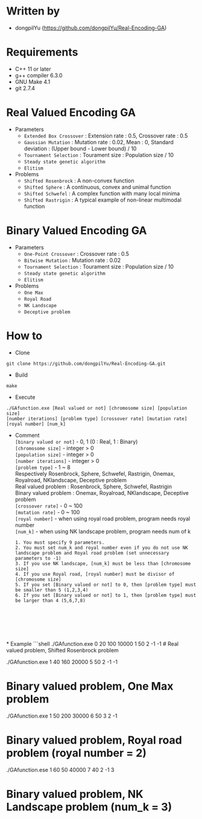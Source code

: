 # Written by
* dongpilYu (https://github.com/dongpilYu/Real-Encoding-GA)

# Requirements
* C++ 11 or later
* g++ compiler 6.3.0
* GNU Make 4.1
* git 2.7.4

# Real Valued Encoding GA
* Parameters
    * ```Extended Box Crossover``` : Extension rate : 0.5, Crossover rate : 0.5
    * ```Gaussian Mutation``` : Mutation rate : 0.02, Mean : 0, Standard deviation : (Upper bound - Lower bound) / 10
    * ```Tournament Selection``` : Tourament size : Population size / 10
    * ```Steady state genetic algorithm```
    * ```Elitism```
* Problems
    * ```Shifted Rosenbrock``` : A non-convex function
    * ```Shifted Sphere``` : A continuous, convex and unimal function
    * ```Shifted Schwefel``` : A complex function with many local minima
    * ```Shifted Rastrigin``` : A typical example of non-linear multimodal function

# Binary Valued Encoding GA
* Parameters
    * ```One-Point Crossover``` : Crossover rate : 0.5
    * ```Bitwise Mutation``` :  Mutation rate : 0.02
    * ```Tournament Selection``` : Tourament size : Population size / 10
    * ```Steady state genetic algorithm```
    * ```Elitism```
* Problems
    * ```One Max```
    * ```Royal Road```
    * ```NK Landscape```
    * ```Deceptive problem```

# How to
* Clone
```shell
git clone https://github.com/dongpilYu/Real-Encoding-GA.git
```
* Build
```shell
make
```
* Execute
```shell
./GAfunction.exe [Real valued or not] [chromosome size] [population size]
[number iterations] [problem type] [crossover rate] [mutation rate] [royal number] [num_k]
```
* Comment<br>
 ```[binary valued or not]``` - 0, 1 (0 : Real, 1 : Binary)<br>
 ```[chromosome size]``` - integer > 0<br>
 ```[population size]``` - integer > 0<br>
 ```[number iterations]``` - integer > 0<br>
 ```[problem type]``` - 1 ~ 8 <br>Respectively Rosenbrock, Sphere, Schwefel, Rastrigin, Onemax, Royalroad, NKlandscape, Deceptive problem<br>
    Real valued problem : Rosenbrock, Sphere, Schwefel, Rastrigin<br>
    Binary valued problem : Onemax, Royalroad, NKlandscape, Deceptive problem<br>
 ```[crossover rate]``` - 0 ~ 100<br>
 ```[mutation rate]``` - 0 ~ 100<br>
 ```[royal number]``` - when using royal road problem, program needs royal number<br>
 ```[num_k]``` - when using NK landscape problem, program needs num of k<br>


    ```1. You must specify 9 parameters.```<br>
    ```2. You must set num_k and royal number even if you do not use NK landscape problem and Royal road problem (set unnecessary parameters to -1)```<br>
    ```3. If you use NK landscape, [num_k] must be less than [chromosome size]```<br>
    ```4. If you use Royal road, [royal number] must be divisor of [chromosome size]```<br>
    ```5. If you set [Binary valued or not] to 0, then [problem type] must be smaller than 5 (1,2,3,4)```<br>
    ```6. If you set [Binary valued or not] to 1, then [problem type] must be larger than 4 (5,6,7,8)```<br>
<br>
<br>
<br>
<br>
<br>
* Example
```shell
./GAfunction.exe 0 20 100 10000 1 50 2 -1 -1
# Real valued problem, Shifted Rosenbrock problem

./GAfunction.exe 1 40 160 20000 5 50 2 -1 -1
# Binary valued problem, One Max problem

./GAfunction.exe 1 50 200 30000 6 50 3 2 -1
# Binary valued problem, Royal road problem (royal number = 2)

./GAfunction.ese 1 60 50 40000 7 40 2 -1 3
# Binary valued problem, NK Landscape problem (num_k = 3)
```
